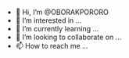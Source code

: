 - 👋 Hi, I’m @OBORAKPORORO
- 👀 I’m interested in ...
- 🌱 I’m currently learning ...
- 💞️ I’m looking to collaborate on ...
- 📫 How to reach me ...

<!---
OBORAKPORORO/OBORAKPORORO is a ✨ special ✨ repository because its `README.md` (this file) appears on your GitHub profile.
You can click the Preview link to take a look at your changes.
--->
